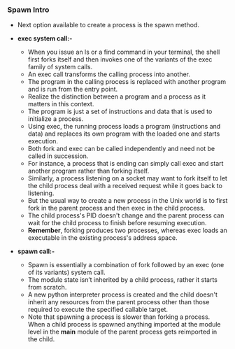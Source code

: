 ### Spawn Intro

- Next option available to create a process is the spawn method.

- **exec system call:-**

  - When you issue an ls or a find command in your terminal, the shell first forks itself and then invokes one of the variants of the exec family of system calls.
  - An exec call transforms the calling process into another.
  - The program in the calling process is replaced with another program and is run from the entry point.
  - Realize the distinction between a program and a process as it matters in this context.
  - The program is just a set of instructions and data that is used to initialize a process.
  - Using exec, the running process loads a program (instructions and data) and replaces its own program with the loaded one and starts execution.
  - Both fork and exec can be called independently and need not be called in succession.
  - For instance, a process that is ending can simply call exec and start another program rather than forking itself.
  - Similarly, a process listening on a socket may want to fork itself to let the child process deal with a received request while it goes back to listening.
  - But the usual way to create a new process in the Unix world is to first fork in the parent process and then exec in the child process.
  - The child process's PID doesn't change and the parent process can wait for the child process to finish before resuming execution.
  - **Remember**, forking produces two processes, whereas exec loads an executable in the existing process's address space.

- **spawn call:-**
  - Spawn is essentially a combination of fork followed by an exec (one of its variants) system call.
  - The module state isn’t inherited by a child process, rather it starts from scratch.
  - A new python interpreter process is created and the child doesn't inherit any resources from the parent process other than those required to execute the specified callable target.
  - Note that spawning a process is slower than forking a process. When a child process is spawned anything imported at the module level in the **main** module of the parent process gets reimported in the child.

